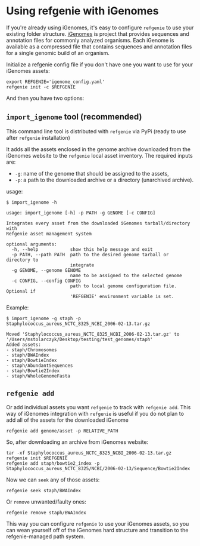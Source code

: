 # Using refgenie with iGenomes

If you're already using iGenomes, it's easy to configure `refgenie` to use your existing folder structure. [iGenomes](https://support.illumina.com/sequencing/sequencing_software/igenome.html) is project that provides sequences and annotation files for commonly analyzed organisms. Each iGenome is available as a compressed file that contains sequences and annotation files for a single genomic build of an organism. 

Initialize a refgenie config file if you don't have one you want to use for your iGenomes assets:

```console
export REFGENIE='igenome_config.yaml'
refgenie init -c $REFGENIE
```

And then you have two options:

## `import_igenome` tool (recommended)

This command line tool is distributed with `refgenie` via PyPi (ready to use after `refgenie` installation)

It adds all the assets enclosed in the genome archive downloaded from the iGenomes website to the `refgenie` local asset inventory. The required inputs are:

* `-g`: name of the genome that should be assigned to the assets,
* `-p`: a path to the downloaded archive or a directory (unarchived archive).

usage: 

```console
$ import_igenome -h

usage: import_igenome [-h] -p PATH -g GENOME [-c CONFIG]

Integrates every asset from the downloaded iGenomes tarball/directory with
Refgenie asset management system

optional arguments:
  -h, --help            show this help message and exit
  -p PATH, --path PATH  path to the desired genome tarball or directory to
                        integrate
  -g GENOME, --genome GENOME
                        name to be assigned to the selected genome
  -c CONFIG, --config CONFIG
                        path to local genome configuration file. Optional if
                        'REFGENIE' environment variable is set.
```

Example:

```console
$ import_igenome -g staph -p Staphylococcus_aureus_NCTC_8325_NCBI_2006-02-13.tar.gz

Moved 'Staphylococcus_aureus_NCTC_8325_NCBI_2006-02-13.tar.gz' to '/Users/mstolarczyk/Desktop/testing/test_genomes/staph'
Added assets: 
- staph/Chromosomes
- staph/BWAIndex
- staph/BowtieIndex
- staph/AbundantSequences
- staph/Bowtie2Index
- staph/WholeGenomeFasta
```

## `refgenie add`

Or add individual assets you want `refgenie` to track with `refgenie add`. This way of iGenomes integration with `refgenie` is useful if you do not plan to add all of the assets for the downloaded iGenome
 

```console
refgenie add genome/asset -p RELATIVE_PATH
```

So, after downloading an archive from iGenomes website:

```console
tar -xf Staphylococcus_aureus_NCTC_8325_NCBI_2006-02-13.tar.gz
refgenie init $REFGENIE
refgenie add staph/bowtie2_index -p Staphylococcus_aureus_NCTC_8325/NCBI/2006-02-13/Sequence/Bowtie2Index
```

Now we can `seek` any of those assets:

```console
refgenie seek staph/BWAIndex
```

Or `remove` unwanted/faulty ones:

```console
refgenie remove staph/BWAIndex
```

This way you can configure `refgenie` to use your iGenomes assets, so you can wean yourself off of the iGenomes hard structure and transition to the refgenie-managed path system.
